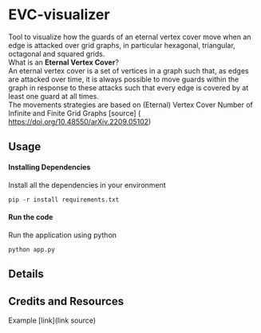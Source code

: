 # EVC-visualizer
Tool to visualize how the guards of an eternal vertex cover move when an edge is attacked over grid graphs, in particular hexagonal, triangular, octagonal and squared grids.
</br>
What is an <b>Eternal Vertex Cover</b>? </br>
An eternal vertex cover is a set of vertices in a graph such that,
as edges are attacked over time, it is always possible to move
guards within the graph in response to these attacks such that
every edge is covered by at least one guard at all times.
</br>
The movements strategies are based on (Eternal) Vertex Cover Number of Infinite and Finite Grid Graphs [source] (
https://doi.org/10.48550/arXiv.2209.05102)

## Usage

#### Installing Dependencies
Install all the dependencies in your environment

``` 
pip -r install requirements.txt
 ```

#### Run the code
Run the application using python
``` 
python app.py
 ```



## Details





## Credits and Resources
Example [link](link source)

